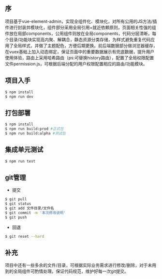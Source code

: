## 序
项目基于vue-element-admin，实现全组件化、模块化，对所有公用的JS方法/插件进行封装并模块化，组件部分采用全局引用+就近依赖原则，页面相关性强的组件放在局部components，公用组件则放在全局components，代码分层清晰，每个目录/功能块实现高内聚、解耦合，静态资源分类存储，为样式避免重复代码应用了全局样式，并做了主题配色，方便后期更换。前后端数据部分做浏览器缓存，在vuex基础上加入动态绑定，保证页面中的重要数据展示有兜底数据，提升用户使用体验，路由上采用哈希路由（ps:可替换history路由），配置了全局权限配置文件permission.js，可根据后端分配的用户权限配置相应的路由/功能模块。

## 项目入手
```bash
$ npm install
$ npm run dev
```

## 打包部署
```bash
$ npm install
$ npm run build:prod #正式包
$ npm run build:alpha #测试包
```

## 集成单元测试
```bash
$ npm run test
```

## git管理
- 提交
```bash
$ git pull
$ git status
$ git add 文件目录/文件名
$ git commit -m '本次修改说明'
$ git push
```

- 回退
```bash
$ git reset --hard
```

## 补充
项目中还有一些多余的文件/目录，可根据实际业务需求进行修改/删除，对于未用到的全局组件可酌情处理。保证代码规范，维护好每一次git提交。